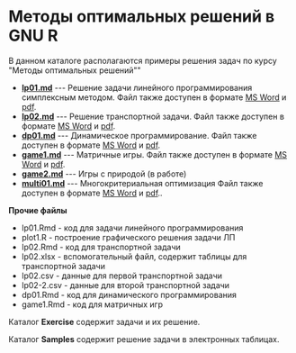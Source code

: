 Методы оптимальных решений в GNU R
==================================

В данном каталоге располагаются примеры решения задач по курсу "Методы оптимальных решений""

* [**lp01.md**](lp01.md)  --- Решение задачи линейного программирования симплексным методом. Файл также доступен в формате [MS Word](lp01.docx) и [pdf](PDF\lp01.pdf).
* [**lp02.md**](lp02.md)  --- Решение транспортной задачи. Файл также доступен в формате [MS Word](lp02.docx) и [pdf](PDF\lp02.pdf).
* [**dp01.md**](dp01.md)  --- Динамическое программирование. Файл также доступен в формате [MS Word](dp01.docx) и  [pdf](PDF\dp01.pdf).
* [**game1.md**](game1.md)  --- Матричные игры. Файл также доступен в формате [MS Word](game1.docx) и  [pdf](PDF\game1.pdf).
* [**game2.md**](game2.md)  --- Игры с природой (в работе) 
* [**multi01.md**](multi01.md)  --- Многокритериальная оптимизация Файл также доступен в формате [MS Word](multi01.docx) и  [pdf](PDF\multi01.pdf).. 

**Прочие файлы**

* lp01.Rmd - код для задачи линейного программирования
* plot1.R - построение графического решения задачи ЛП
* lp02.Rmd - код для транспортной задачи
* lp02.xlsx - вспомогательный файл, содержит таблицы для транспортной задачи
* lp02.csv - данные для первой транспортной задачи
* lp02-2.csv - данные для второй транспортной задачи
* dp01.Rmd - код для динамического программирования
* game1.Rmd - код для матричных игр

Каталог **Exercise** содержит задачи и их решение.

Каталог **Samples** содержит решение задачи в электронных таблицах.

